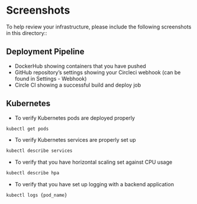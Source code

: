 # Screenshots

To help review your infrastructure, please include the following screenshots in this directory::

## Deployment Pipeline

- DockerHub showing containers that you have pushed
- GitHub repository’s settings showing your Circleci webhook (can be found in Settings - Webhook)
- Circle CI showing a successful build and deploy job

## Kubernetes

- To verify Kubernetes pods are deployed properly

```bash
kubectl get pods
```

- To verify Kubernetes services are properly set up

```bash
kubectl describe services
```

- To verify that you have horizontal scaling set against CPU usage

```bash
kubectl describe hpa
```

- To verify that you have set up logging with a backend application

```bash
kubectl logs {pod_name}
```
